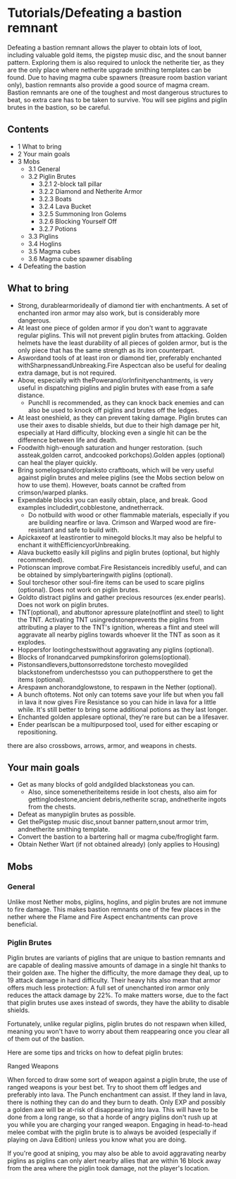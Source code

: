 # Tutorials/Defeating a bastion remnant
Defeating a bastion remnant allows the player to obtain lots of loot, including valuable gold items, the pigstep music disc, and the snout banner pattern. Exploring them is also required to unlock the netherite tier, as they are the only place where netherite upgrade smithing templates can be found. Due to having magma cube spawners (treasure room bastion variant only), bastion remnants also provide a good source of magma cream. Bastion remnants are one of the toughest and most dangerous structures to beat, so extra care has to be taken to survive. You will see piglins and piglin brutes in the bastion, so be careful.

## Contents
- 1 What to bring
- 2 Your main goals
- 3 Mobs
	- 3.1 General
	- 3.2 Piglin Brutes
		- 3.2.1 2-block tall pillar
		- 3.2.2 Diamond and Netherite Armor
		- 3.2.3 Boats
		- 3.2.4 Lava Bucket
		- 3.2.5 Summoning Iron Golems
		- 3.2.6 Blocking Yourself Off
		- 3.2.7 Potions
	- 3.3 Piglins
	- 3.4 Hoglins
	- 3.5 Magma cubes
	- 3.6 Magma cube spawner disabling
- 4 Defeating the bastion

## What to bring
- Strong, durablearmorideally of diamond tier with enchantments. A set of enchanted iron armor may also work, but is considerably more dangerous.
- At least one piece of golden armor if you don't want to aggravate regular piglins.  This will not prevent piglin brutes from attacking.  Golden helmets have the least durability of all pieces of golden armor, but is the only piece that has the same strength as its iron counterpart.
- Aswordand tools of at least iron or diamond tier, preferably enchanted withSharpnessandUnbreaking.Fire Aspectcan also be useful for dealing extra damage, but is not required.
- Abow, especially with thePowerand/orInfinityenchantments, is very useful in dispatching piglins and piglin brutes with ease from a safe distance.
	- PunchII is recommended, as they can knock back enemies and can also be used to knock off piglins and brutes off the ledges.
- At least oneshield, as they can prevent taking damage. Piglin brutes can use their axes to disable shields, but due to their high damage per hit, especially at Hard difficulty, blocking even a single hit can be the difference between life and death.
- Foodwith high-enough saturation and hunger restoration. (such assteak,golden carrot, andcooked porkchops).Golden apples (optional) can heal the player quickly.
- Bring somelogsand/orplanksto craftboats, which will be very useful against piglin brutes and melee piglins (see the Mobs section below on how to use them).  However, boats cannot be crafted from crimson/warped planks.
- Expendable blocks you can easily obtain, place, and break. Good examples includedirt,cobblestone, andnetherrack.
	- Do notbuild with wood or other flammable materials, especially if you are building nearfire or lava.  Crimson and Warped wood are fire-resistant and safe to build with.
- Apickaxeof at leastirontier to minegold blocks.It may also be helpful to enchant it withEfficiencyorUnbreaking.
- Alava bucketto easily kill piglins and piglin brutes (optional, but highly recommended).
- Potionscan improve combat.Fire Resistanceis incredibly useful, and can be obtained by simplybarteringwith piglins (optional).
- Soul torchesor other soul-fire items can be used to scare piglins (optional).  Does not work on piglin brutes.
- Goldto distract piglins and gather precious resources (ex.ender pearls).  Does not work on piglin brutes.
- TNT(optional), and abuttonor apressure plate(notflint and steel) to light the TNT.  Activating TNT usingredstoneprevents the piglins from attributing a player to the TNT's ignition, whereas a flint and steel will aggravate all nearby piglins towards whoever lit the TNT as soon as it explodes.
- Hoppersfor lootingchestswithout aggravating any piglins (optional).
- Blocks of Ironandcarved pumpkinsforiron golems(optional).
- Pistonsandlevers,buttonsorredstone torchesto movegilded blackstonefrom underchestsso you can puthoppersthere to get the items (optional).
- Arespawn anchorandglowstone, to respawn in the Nether (optional).
- A bunch oftotems. Not only can totems save your life but when you fall in lava it now gives Fire Resistance so you can hide in lava for a little while. It's still better to bring some additional potions as they last longer.
- Enchanted golden applesare optional, they're rare but can be a lifesaver.
- Ender pearlscan be a multipurposed tool, used for either escaping or repositioning.


there are also crossbows, arrows, armor, and weapons in chests.

## Your main goals
- Get as many blocks of gold andgilded blackstoneas you can.
	- Also, since somenetheriteitems reside in loot chests, also aim for gettinglodestone,ancient debris,netherite scrap, andnetherite ingots from the chests.
- Defeat as manypiglin brutes as possible.
- Get thePigstep music disc,snout banner pattern,snout armor trim, andnetherite smithing template.
- Convert the bastion to a bartering hall or magma cube/froglight farm.
- Obtain Nether Wart (if not obtained already) (only applies to Housing)

## Mobs
### General
Unlike most Nether mobs, piglins, hoglins, and piglin brutes are not immune to fire damage.  This makes bastion remnants one of the few places in the nether where the Flame and Fire Aspect enchantments can prove beneficial.

### Piglin Brutes
Piglin brutes are variants of piglins that are unique to bastion remnants and are capable of dealing massive amounts of damage in a single hit thanks to their golden axe. The higher the difficulty, the more damage they deal, up to 19 attack damage in hard difficulty.  Their heavy hits also mean that armor offers much less protection: A full set of unenchanted iron armor only reduces the attack damage by 22%. To make matters worse, due to the fact that piglin brutes use axes instead of swords, they have the ability to disable shields.

Fortunately, unlike regular piglins, piglin brutes do not respawn when killed, meaning you won't have to worry about them reappearing once you clear all of them out of the bastion.

Here are some tips and tricks on how to defeat piglin brutes:

Ranged Weapons

When forced to draw some sort of weapon against a piglin brute, the use of ranged weapons is your best bet.  Try to shoot them off ledges and preferably into lava.  The Punch enchantment can assist. If they land in lava, there is nothing they can do and they burn to death.  Only EXP and possibly a golden axe will be at-risk of disappearing into lava. This will have to be done from a long range, so that a horde of angry piglins don't rush up at you while you are charging your ranged weapon. Engaging in head-to-head melee combat with the piglin brute is to always be avoided (especially if playing on Java Edition) unless you know what you are doing.

If you're good at sniping, you may also be able to avoid aggravating nearby piglins as piglins can only alert nearby allies that are within 16 block away from the area where the piglin took damage, not the player's location.

